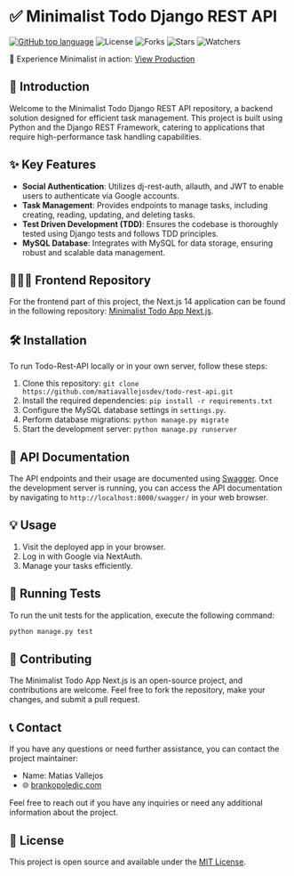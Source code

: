 # ✅ Minimalist Todo Django REST API

[![GitHub top language](https://img.shields.io/github/languages/top/matiasvallejosdev/todo-rest-api-django?color=1081c2)](https://github.com/brankopoledic/todo-rest-api-django/search?l=c%23)
![License](https://img.shields.io/github/license/matiasvallejosdev/todo-rest-api-django?label=license&logo=github&color=f80&logoColor=fff)
![Forks](https://img.shields.io/github/forks/matiasvallejosdev/todo-rest-api-django.svg)
![Stars](https://img.shields.io/github/stars/matiasvallejosdev/todo-rest-api-django.svg)
![Watchers](https://img.shields.io/github/watchers/matiasvallejosdev/todo-rest-api-django.svg)

🚀 Experience Minimalist in action: [View Production](https://minimalist-tasks.vercel.app/)

## 📘 Introduction

Welcome to the Minimalist Todo Django REST API repository, a backend solution designed for efficient task management. This project is built using Python and the Django REST Framework, catering to applications that require high-performance task handling capabilities.

## ✨ Key Features

- **Social Authentication**: Utilizes dj-rest-auth, allauth, and JWT to enable users to authenticate via Google accounts.
- **Task Management**: Provides endpoints to manage tasks, including creating, reading, updating, and deleting tasks.
- **Test Driven Development (TDD)**: Ensures the codebase is thoroughly tested using Django tests and follows TDD principles.
- **MySQL Database**: Integrates with MySQL for data storage, ensuring robust and scalable data management.

## 🧑🏻‍💻 Frontend Repository

For the frontend part of this project, the Next.js 14 application can be found in the following repository: [Minimalist Todo App Next.js](https://github.com/brankopoledic/todo-rest-api-django).

## 🛠 Installation

To run Todo-Rest-API locally or in your own server, follow these steps:

1. Clone this repository: `git clone https://github.com/matiavallejosdev/todo-rest-api.git`
2. Install the required dependencies: `pip install -r requirements.txt`
3. Configure the MySQL database settings in `settings.py`.
4. Perform database migrations: `python manage.py migrate`
5. Start the development server: `python manage.py runserver`

## 📃 API Documentation

The API endpoints and their usage are documented using [Swagger](https://swagger.io/). Once the development server is running, you can access the API documentation by navigating to `http://localhost:8000/swagger/` in your web browser.

## 💡 Usage

1. Visit the deployed app in your browser.
2. Log in with Google via NextAuth.
3. Manage your tasks efficiently.


## 🧪 Running Tests

To run the unit tests for the application, execute the following command:

```bash
python manage.py test
```

## 🤝 Contributing

The Minimalist Todo App Next.js is an open-source project, and contributions are welcome. Feel free to fork the repository, make your changes, and submit a pull request.

## 📞 Contact

If you have any questions or need further assistance, you can contact the project maintainer:

- Name: Matias Vallejos
- 🌐 [brankopoledic.com](https://brankopoledic.com/)

Feel free to reach out if you have any inquiries or need any additional information about the project.

## 📄 License

This project is open source and available under the [MIT License](LICENSE).

